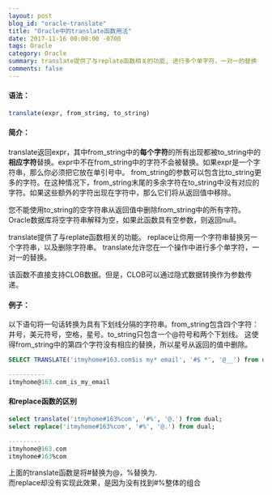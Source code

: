 ```yaml
---
layout: post
blog_id: "oracle-translate"
title: "Oracle中的translate函数用法"
date: 2017-11-16 00:00:00 -0700
tags: Oracle
category: Oracle
summary: translate提供了与replate函数相关的功能, 进行多个单字符，一对一的替换
comments: false
---
```


#### 语法：

```sql
translate(expr, from_strimg, to_string)
```

#### 简介：

translate返回expr，其中from_string中的**每个字符**的所有出现都被to_string中的**相应字符**替换。expr中不在from_string中的字符不会被替换。如果expr是一个字符串，那么你必须把它放在单引号中。 from_string的参数可以包含比to_string更多的字符。在这种情况下，from_string末尾的多余字符在to_string中没有对应的字符。如果这些额外的字符出现在字符中，那么它们将从返回值中移除。

您不能使用to_string的空字符串从返回值中删除from_string中的所有字符。Oracle数据库将空字符串解释为空，如果此函数具有空参数，则返回null。

translate提供了与replate函数相关的功能。 replace让你用一个字符串替换另一个字符串，以及删除字符串。 translate允许您在一个操作中进行多个单字符，一对一的替换。

该函数不直接支持CLOB数据。但是，CLOB可以通过隐式数据转换作为参数传递。

#### 例子：

以下语句将一句话转换为具有下划线分隔的字符串。from_string包含四个字符：井号，美元符号，空格，星号。to_string只包含一个@符号和两个下划线。 这使得from_string中的第四个字符没有相应的替换，所以星号从返回的值中删除。

```sql
SELECT TRANSLATE('itmyhome#163.com$is my* email', '#$ *', '@__') from dual

----------
itmyhome@163.com_is_my_email
```

#### 和replace函数的区别

```sql
select translate('itmyhome#163%com', '#%', '@.') from dual;
select replace('itmyhome#163%com', '#%', '@.') from dual;

---------
itmyhome@163.com
itmyhome#163%com
```

上面的translate函数是将#替换为@，%替换为. <br>
而replace却没有实现此效果，是因为没有找到#%整体的组合